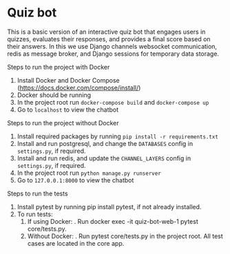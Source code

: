 # Quiz bot
This is a basic version of an interactive quiz bot that engages users in quizzes, evaluates their responses, and provides a final score based on their answers. In this we use Django channels websocket communication, redis as message broker, and Django sessions for temporary data storage.


Steps to run the project with Docker

1. Install Docker and Docker Compose (https://docs.docker.com/compose/install/)
2. Docker should be running
3. In the project root run `docker-compose build` and `docker-compose up`
4. Go to `localhost` to view the chatbot


Steps to run the project without Docker

1. Install required packages by running `pip install -r requirements.txt`
2. Install and run postgresql, and change the `DATABASES` config in `settings.py`, if required.
3. Install and run redis, and update the `CHANNEL_LAYERS` config in `settings.py`, if required.
4. In the project root run `python manage.py runserver`
5. Go to `127.0.0.1:8000` to view the chatbot

Steps to run the tests

1. Install pytest by running pip install pytest, if not already installed.
2. To run tests:
   1. If using Docker:
      . Run docker exec -it quiz-bot-web-1 pytest core/tests.py. 
   2. Without Docker:
      . Run pytest core/tests.py in the project root.
            All test cases are located in the core app.
